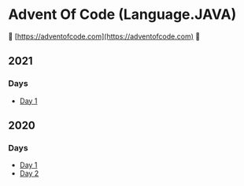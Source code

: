 # Advent Of Code (Language.JAVA)
:christmas_tree: [https://adventofcode.com](https://adventofcode.com) :christmas_tree: 

## 2021
### Days
- [Day 1](https://github.com/alexandrajulius/java-katas/blob/main/src/main/java/aoc/year2021/Day1.java)

## 2020
### Days
- [Day 1](https://github.com/alexandrajulius/java-katas/blob/main/src/main/java/aoc/year2020/Day1.java)
- [Day 2](https://github.com/alexandrajulius/java-katas/blob/main/src/main/java/aoc/year2020/Day2.java)
